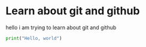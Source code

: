 # Learn about git and github

hello i am trying to learn about git and github

```python
print("Hello, world")

```

